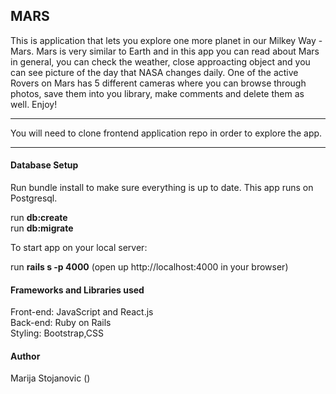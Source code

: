 <h2>MARS</h2>

This is application that lets you explore one more planet in our Milkey Way - Mars. Mars is very similar to Earth and in this app you can read about Mars in general, you can check the weather, close approacting object and you can see picture of the day that NASA changes daily. One of the active Rovers on Mars has 5 different cameras where you can browse through photos, save them into you library, make comments and delete them as well. Enjoy!
***
You will need to  clone frontend application repo in order to explore the app.
***
<h4>Database Setup</h4>

Run bundle install to make sure everything is up to date. This app runs on Postgresql.</br>

run <b>db:create</b></br>
run <b>db:migrate</b></br>

To start app on your local server:</br>

run <b>rails s -p 4000</b> (open up http://localhost:4000 in your browser)</br>

<h4>Frameworks and Libraries used</h4>

Front-end: JavaScript and React.js </br>
Back-end: Ruby on Rails</br>
Styling: Bootstrap,CSS</br>


<h4>Author</h4>
 Marija Stojanovic ()



